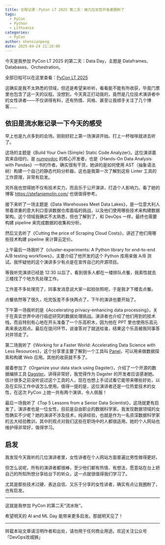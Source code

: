 ```yaml
---
title: 全程记录｜PyCon LT 2025 第二天：被几位女性开发者圈粉了
tags:
  - PyCon
  - Python
  - Lithuania
categories:
  - PyCon
author: shenxianpeng
date: 2025-04-24 21:10:00
---
```


今天是我参加 PyCon LT 2025 的第二天：Data Day，主题是 Dataframes、Databases、Orchestration。

全部日程可以在这里查看：[PyCon LT 2025](https://pretalx.com/pycon-lithuania-2025/schedule/)

这确实是我不太熟悉的领域，但还是希望来听听，看看能不能有所收获，毕竟门票里也包含了这一天的议程。没想到，今天真正打动我的，竟然是几位技术演讲者中的女性讲者——不仅讲得有料，还有热情、风格、甚至让我顺手关注了几个博客……

<!--more-->

## 依旧是流水账记录一下今天的感受

早上也是九点多到的会场，刚刚好赶上第一场演讲开始。打上一杯咖啡就进去听了。

这场的主题是《Build Your Own (Simple) Static Code Analyzer》。这位演讲嘉宾来自纽约，是 [numpydoc](https://github.com/numpy/numpydoc) 的核心开发者，也是《Hands-On Data Analysis with Pandas》一书的作者。确实很有干货，她讲的是如何使用 AST（抽象语法树）构建一个自己的静态代码分析器，这也是我第一次了解到这些 Linter 工具的工作原理，非常有启发。

另外我也觉得她不仅有技术实力，而且乐于公开演讲，打造个人影响力。看了她的博客 https://stefaniemolin.com/ 也很值得参考。

接下来听了一场主题是《Data Warehouses Meet Data Lakes》，是一位意大利人带着浓重的意大利口音讲数据仓库面临的挑战，以及他们使用哪些技术来构建数据架构。这个领域我确实不太熟悉，但也了解到了，和 DevOps 一样，最终也需要构建 pipeline 来完成数据的收集和分析。

然后又去听了《Cutting the price of Scraping Cloud Costs》，讲述了他们用哪些技术构建 pipeline 来计算云定价。

上午最后一场我听了《cluster-experiments: A Python library for end-to-end A/B testing workflows》，主要介绍了他开发的这个 Python 库用来做 A/B 测试。我怀疑他的这个演讲多少有点是在宣传自己的开源项目。

等我听完演讲已经是 12:30 以后了，看到很多人都在一楼排队点餐，我索性就去三楼找了个地方先处理工作。

工作差不多处理完了，同事发消息说大家一起拍张照吧，于是我才下楼去点餐。

点餐依然等了很久，吃完饭差不多快两点了，下午的演讲也要开始了。

下午第一场我听的是《Accelerating privacy-enhancing data processing》，关于在真实世界中进行癌症研究的数据处理挑战。演讲者也介绍了他们用到的技术栈，而且特别有心地在开头准备了一个乐高积木，因为他在 PPT 里也使用乐高元素来表达观点。最后在提问环节，说谁答对了就送给谁，结果这个乐高被我同事答对并领走了。

第二场我听了《Working for a Faster World: Accelerating Data Science with Less Resources》，这个分享里主要了解到一个工具叫 [Panel](https://github.com/holoviz/panel)，可以用来做数据探索和构建 Web 应用。其他的收获就不多了。

接着参加了《Organize your data stack using Dagster》，介绍了一个开源的数据编排工具 [Dagster](https://github.com/dagster-io/dagster)。讲得非常好，我觉得作为 Dagster 的开发者应该感谢她。估计很多之前没听说过这个工具的人，现在也想上手试试看它能带来哪些好处，以及在实际工作中该怎么使用。值得一提的是，这位演讲者还是一位热爱技术的女性，在这次 PyCon 上她一共有两个演讲，令人佩服！

最后一场我听了《Top 5 Lessons from a Senior Data Scientist》，这场就更有启发了，演讲者也是一位女性，目前是自由职业的数据科学家。我发现数据领域的女性确实不少呢？她的演讲不涉及技术，纯讲经验，也就是作为一名资深数据科学家的五大经验教训，其中的观点对我们这些在职场中的人都很适用。她的个人网站也维护得非常好，值得学习。

## 启发

我发现今天我听的几位演讲者里，女性讲者在个人网站方面普遍比男性做得更好。

但怎么说呢，所有的演讲者都很棒，至少他们都有热情、有想法，愿意站在台上把自己的所知所想分享给台下的听众，这一点就很值得我们学习了。

尤其是那些技术过硬、表达自信、又乐于分享的女性讲者，确实有点让我圈粉了，也有启发。

---

这就是我参加 PyCon 的第二天“流水账”。

希望明天的 AI and ML Day 能带来更多启发。那就明天见了！

---

转载本站文章请注明作者和出处，请勿用于任何商业用途。欢迎关注公众号「DevOps攻城狮」
